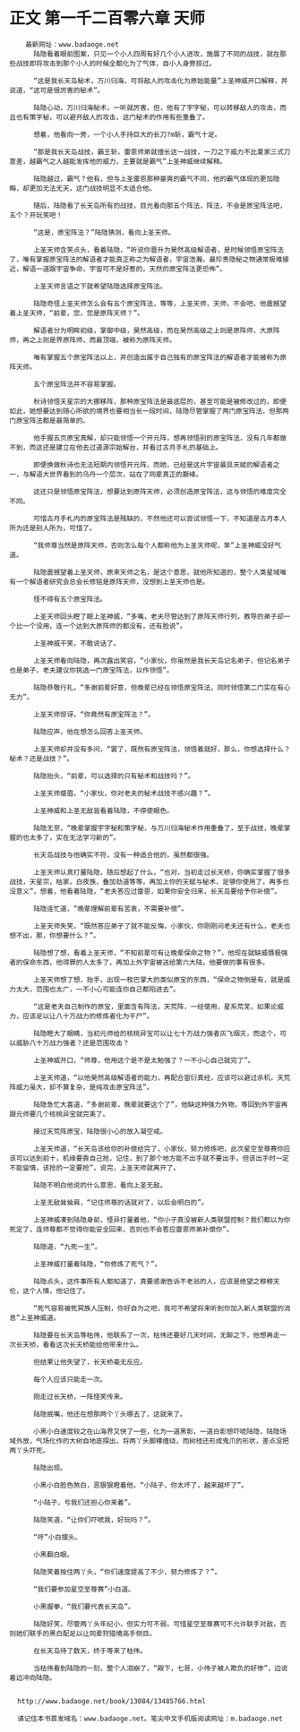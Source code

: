 # 正文 第一千二百零六章 天师
        最新网址：www.badaoge.net
          陆隐看着眼前图案，只见一个小人四周有好几个小人进攻，施展了不同的战技，就在那些战技即将攻击到那个小人的时候全都化为了气体，自小人身旁掠过。
      
          “这是我长天岛秘术，万川归海，可将敌人的攻击化为原始能量”上圣神威开口解释，并说道，“这可是很厉害的秘术”。
      
          陆隐心动，万川归海秘术，一听就厉害，但，他有了宇字秘，可以转移敌人的攻击，而且也有策字秘，可以避开敌人的攻击，这门秘术的作用有些重叠了。
      
          想着，他看向一旁，一个小人手持巨大的长刀?m斩，霸气十足。
      
          “那是我长天岛战技，霸王斩，雷恩师弟就擅长这一战技，一刀之下威力不比夏家三式刀意差，越霸气之人越能发挥他的威力，主要就是霸气”上圣神威继续解释。
      
          陆隐越过，霸气？他有，但与上圣雷恩那种豪爽的霸气不同，他的霸气体现的更加隐晦，却更加无法无天，这门战技明显不太适合他。
      
          随后，陆隐看了长天岛所有的战技，目光看向那五个阵法，阵法，不会是原宝阵法吧，五个？开玩笑吧！
      
          “这是，原宝阵法？”陆隐猜测，看向上圣天师。
      
          上圣天师含笑点头，看着陆隐，“听说你晋升为昊然高级解语者，是时候领悟原宝阵法了，唯有掌握原宝阵法的解语者才能真正称之为解语者，宇宙浩瀚，最珍贵隐秘之物通常极难接近，解语一道跟宇宙争命，宇宙可不是好惹的，天然的原宝阵法更恐怖”。
      
          上圣天师言语之下就希望陆隐选择原宝阵法。
      
          陆隐奇怪上圣天师怎么会有五个原宝阵法，等等，上圣天师，天师，不会吧，他震撼望着上圣天师，“前辈，您，您是原阵天师？”。
      
          解语者分为明眸初级，掌御中级，昊然高级，而在昊然高级之上则是原阵师，大原阵师，再之上则是界原阵师，而最顶端，被称为原阵天师。
      
          唯有掌握五个原宝阵法以上，并创造出属于自己独有的原宝阵法的解语者才能被称为原阵天师。
      
          五个原宝阵法并不容易掌握。
      
          秋诗领悟天星宗的大挪移阵，那种原宝阵法是最底层的，甚至可能是被修改过的，即便如此，她想要达到随心所欲的境界也要相当长一段时间，陆隐尽管掌握了两门原宝阵法，但那两门原宝阵法都是最简单的。
      
          他手握五页原宝真解，却只能领悟一个开元阵，想再领悟别的原宝阵法，没有几年都做不到，而这还是建立在他去过道源宗始解台，并看过古月手札的基础上。
      
          即便换做秋诗也无法短期内领悟开元阵，而她，已经是这片宇宙最具天赋的解语者之一，与解语大世界看到的乌丹一个层次，站在了同辈真正的巅峰。
      
          这还只是领悟原宝阵法，想要达到原阵天师，必须创造原宝阵法，这与领悟的难度完全不同。
      
          可惜古月手札内的原宝阵法是残缺的，不然他还可以尝试领悟一下，不知道是古月本人所为还是别人所为，可惜了。
      
          “我师尊当然是原阵天师，否则怎么每个人都称他为上圣天师呢，笨”上圣神威没好气道。
      
          陆隐震撼望着上圣天师，原来天师之名，是这个意思，就他所知道的，整个人类星域唯有一个解语者研究会总会长修铭是原阵天师，没想到上圣天师也是。
      
          怪不得有五个原宝阵法。
      
          上圣天师回头瞪了眼上圣神威，“多嘴，老夫尽管达到了原阵天师行列，教导的弟子却一个比一个没用，连一个达到大原阵师的都没有，还有脸说”。
      
          上圣神威干笑，不敢说话了。
      
          上圣天师看向陆隐，再次露出笑容，“小家伙，你虽然是我长天岛记名弟子，但记名弟子也是弟子，老夫建议你挑选一门原宝阵法，以作领悟”。
      
          陆隐恭敬行礼，“多谢前辈好意，但晚辈已经在领悟原宝阵法，同时领悟第二门实在有心无力”。
      
          上圣天师惊讶，“你竟然有原宝阵法？”。
      
          陆隐应声，他在想怎么回答上圣天师。
      
          上圣天师却并没有多问，“罢了，既然有原宝阵法，领悟着就好，那么，你想选择什么？秘术？还是战技？”。
      
          陆隐抬头，“前辈，可以选择的只有秘术和战技吗？”。
      
          上圣天师蹙眉，“小家伙，你对老夫的秘术战技不感兴趣？”。
      
          上圣神威和上圣无敌皆看着陆隐，不停使眼色。
      
          陆隐无奈，“晚辈掌握宇字秘和策字秘，与万川归海秘术作用重叠了，至于战技，晚辈掌握的也太多了，实在无法学习新的”。
      
          长天岛战技与他确实不符，没有一种适合他的，虽然都很强。
      
          上圣天师认真打量陆隐，随后想起了什么，“也对，当初走过长天桥，你确实掌握了很多战技，天星宗，枯家，白夜族，叠加劲道等等，再加上你的天赋与秘术，足够你使用了，再多也没意义”，想着，他看着陆隐，“老夫答应过雷恩，如果你安全归来，长天岛要给予你补偿”。
      
          陆隐连忙道，“晚辈理解前辈有苦衷，不需要补偿”。
      
          上圣天师失笑，“既然答应弟子了就不能反悔，小家伙，你刚刚问老夫还有什么，老夫也想不出，那，你想要什么？”。
      
          陆隐想了想，看着上圣天师，“不知前辈可有让晚辈保命之物？”，他现在就缺威慑极强者的保命东西，他得罪的人太多了，再加上外宇宙被送给第六大陆，他要做的事有很多。
      
          上圣天师想了想，抬手，出现一枚巴掌大的类似原宝的东西，“保命之物倒是有，就是威力太大，范围也太广，一不小心可能连你自己都陷进去”。
      
          “这是老夫自己制作的原宝，里面含有阵法，天荒阵，一经使用，星系荒芜，如果论威力，应该足以让八十万战力的修炼者化为干尸”。
      
          陆隐瞪大了眼睛，当初元师给的核桃异宝可以让七十万战力强者灰飞烟灭，而这个，可以威胁八十万战力强者？还是范围攻击？
      
          上圣神威开口，“师尊，他用这个是不是太勉强了？一不小心自己就完了”。
      
          上圣天师道，“以他昊然高级解语者的能力，再配合宙衍真经，应该可以避过杀机，天荒阵威力虽大，却不算复杂，是纯攻击原宝阵法”。
      
          陆隐急忙大喜道，“多谢前辈，晚辈就要这个了”，他缺这种强力外物，等回到外宇宙再跟元师要几个核桃异宝就完美了。
      
          接过天荒阵原宝，陆隐很小心的放入凝空戒。
      
          上圣天师道，“长天岛该给你的补偿给完了，小家伙，努力修炼吧，此次星空至尊赛你应该可以达到前十，机缘要靠自己抢，记住，到了那个地方能不出手就不要出手，但该出手时一定不能留情，该抢的一定要抢”，说完，上圣天师就离开了。
      
          陆隐不明白他说的什么意思，看向上圣无敌。
      
          上圣无敌耸耸肩，“记住师尊的话就对了，以后会明白的”。
      
          上圣神威凑到陆隐身前，怪异打量着他，“你小子真没被新人类联盟控制？我们都以为你死定了，连师尊都不觉得你能安全回来，否则也不会答应雷恩师弟补偿你”。
      
          陆隐道，“九死一生”。
      
          上圣神威打量着陆隐，“你修炼了死气？”。
      
          陆隐点头，这件事所有人都知道了，真要感谢告诉不老翁的人，应该是绝望之穆穆天伦，这个人情，他记住了。
      
          “死气容易被死冥族人压制，你好自为之吧，我可不希望将来听到你加入新人类联盟的消息”上圣神威道。
      
          陆隐要在长天岛等枯伟，他联系了一次，枯伟还要好几天时间，无聊之下，他想再走一次长天桥，看看这次长天桥能给他带来什么。
      
          但结果让他失望了，长天桥毫无反应。
      
          每个人应该只能走一次。
      
          刚走过长天桥，一阵怪笑传来。
      
          陆隐抿嘴，他还在想那两个丫头哪去了，这就来了。
      
          小黑小白速度较之在山海界又快了一些，化为一道黑影，一道白影想吓唬陆隐，陆隐场域外放，气场化作的大树自地底探出，将两丫头脚裸缠绕，而树枝还形成鬼爪的形状，差点没把两丫头吓死。
      
          陆隐出现。
      
          小黑小白脸色煞白，恶狠狠瞪着他，“小陆子，你太坏了，越来越坏了”。
      
          “小陆子，亏我们还担心你来着”。
      
          陆隐笑道，“让你们吓唬我，好玩吗？”。
      
          “哼”小白摆头。
      
          小黑翻白眼。
      
          陆隐笑着按住两丫头，“你们速度提高了不少，努力修炼了？”。
      
          “我们要参加星空至尊赛”小白道。
      
          小黑握拳，“我们要代表长天岛”。
      
          陆隐好笑，尽管两丫头年纪小，但实力可不弱，可惜星空至尊赛可不允许联手对敌，否则她们联手的黑白配足以让同辈狩猎境高手侧目。
      
          在长天岛待了数天，终于等来了枯伟。
      
          当枯伟看到陆隐的一刻，整个人泪崩了，“殿下，七哥，小伟子被人欺负的好惨”，边说着边冲向陆隐。
      
      
      http://www.badaoge.net/book/13084/13485766.html
      
      请记住本书首发域名：www.badaoge.net。笔尖中文手机版阅读网址：m.badaoge.net
